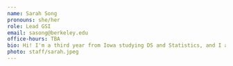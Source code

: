 ```yaml
---
name: Sarah Song
pronouns: she/her
role: Lead GSI
email: sasong@berkeley.edu
office-hours: TBA
bio: Hi! I'm a third year from Iowa studying DS and Statistics, and I adore cats, eating, and romping around town. Looking forward to meeting y'all!
photo: staff/sarah.jpeg
---
```

